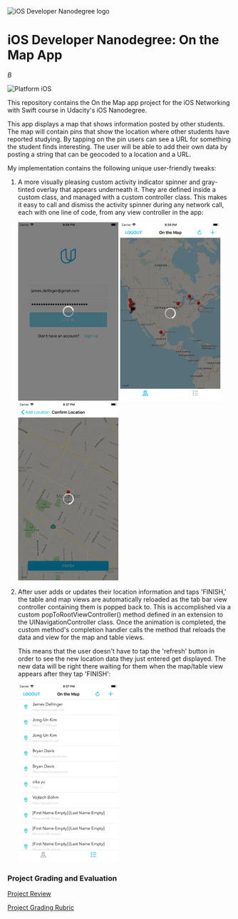 <img src="https://s3-us-west-1.amazonaws.com/udacity-content/degrees/catalog-images/nd003.png" alt="iOS Developer Nanodegree logo" height="70" >

# iOS Developer Nanodegree: On the Map App

*B*

![Platform iOS](https://img.shields.io/badge/nanodegree-iOS-blue.svg)

This repository contains the On the Map app project for the iOS Networking with Swift course in Udacity's iOS Nanodegree.

This app displays a map that shows information posted by other students. The map will contain pins that show the location where other students have reported studying. By tapping on the pin users can see a URL for something the student  finds interesting. The user will be able to add their own data by posting a string that can be geocoded to a location and a URL.

My implementation contains the following unique user-friendly tweaks:

1. A more visually pleasing custom activity indicator spinner and gray-tinted overlay that appears underneath it. They are defined
    inside a custom class, and managed with a custom controller class. This makes it easy to call and dismiss the activity
    spinner during any network call, each with one line of code, from any view controller in the app:

    <img src="https://github.com/jamesdellinger/ios-nanodegree-on-the-map-app/blob/master/Screenshots/Simulator%20Screen%20Shot%20-%20iPhone%208%20Plus%20-%202017-11-13%20at%2020.56.28.png" height="400">

    <img src="https://github.com/jamesdellinger/ios-nanodegree-on-the-map-app/blob/master/Screenshots/Simulator%20Screen%20Shot%20-%20iPhone%208%20Plus%20-%202017-11-13%20at%2020.56.54.png" height="400">

    <img src="https://github.com/jamesdellinger/ios-nanodegree-on-the-map-app/blob/master/Screenshots/Simulator%20Screen%20Shot%20-%20iPhone%208%20Plus%20-%202017-11-13%20at%2020.57.44.png" height="400">

2. After user adds or updates their location information and taps 'FINISH,' the table and map views are automatically reloaded
    as the tab bar view controller containing them is popped back to. This is accomplished via a custom popToRootViewController()
    method defined in an extension to the UINavigationController class. Once the animation is completed, the custom method's
    completion handler calls the method that reloads the data and view for the map and table views.

    This means that the user doesn't have to tap the 'refresh' button in order to see the new location data they just entered get
    displayed. The new data will be right there waiting for them when the map/table view appears after they tap 'FINISH':

    <img src="https://github.com/jamesdellinger/ios-nanodegree-on-the-map-app/blob/master/Screenshots/Simulator%20Screen%20Shot%20-%20iPhone%208%20Plus%20-%202017-11-13%20at%2020.57.47.png" height="400">

### Project Grading and Evaluation

[Project Review](https://github.com/jamesdellinger/ios-nanodegree-on-the-map-app/blob/master/ios-nanodegree-on-the-map-app-review.pdf)

[Project Grading Rubric](https://github.com/jamesdellinger/ios-nanodegree-on-the-map-app/blob/master/on-the-map-app-specs-and-rubric.pdf)
